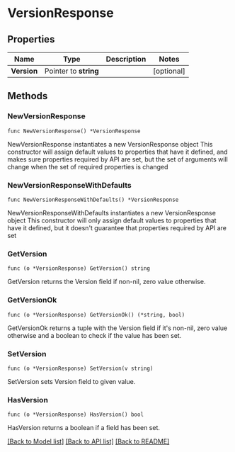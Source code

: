 # VersionResponse

## Properties

Name | Type | Description | Notes
------------ | ------------- | ------------- | -------------
**Version** | Pointer to **string** |  | [optional] 

## Methods

### NewVersionResponse

`func NewVersionResponse() *VersionResponse`

NewVersionResponse instantiates a new VersionResponse object
This constructor will assign default values to properties that have it defined,
and makes sure properties required by API are set, but the set of arguments
will change when the set of required properties is changed

### NewVersionResponseWithDefaults

`func NewVersionResponseWithDefaults() *VersionResponse`

NewVersionResponseWithDefaults instantiates a new VersionResponse object
This constructor will only assign default values to properties that have it defined,
but it doesn't guarantee that properties required by API are set

### GetVersion

`func (o *VersionResponse) GetVersion() string`

GetVersion returns the Version field if non-nil, zero value otherwise.

### GetVersionOk

`func (o *VersionResponse) GetVersionOk() (*string, bool)`

GetVersionOk returns a tuple with the Version field if it's non-nil, zero value otherwise
and a boolean to check if the value has been set.

### SetVersion

`func (o *VersionResponse) SetVersion(v string)`

SetVersion sets Version field to given value.

### HasVersion

`func (o *VersionResponse) HasVersion() bool`

HasVersion returns a boolean if a field has been set.


[[Back to Model list]](../README.md#documentation-for-models) [[Back to API list]](../README.md#documentation-for-api-endpoints) [[Back to README]](../README.md)


